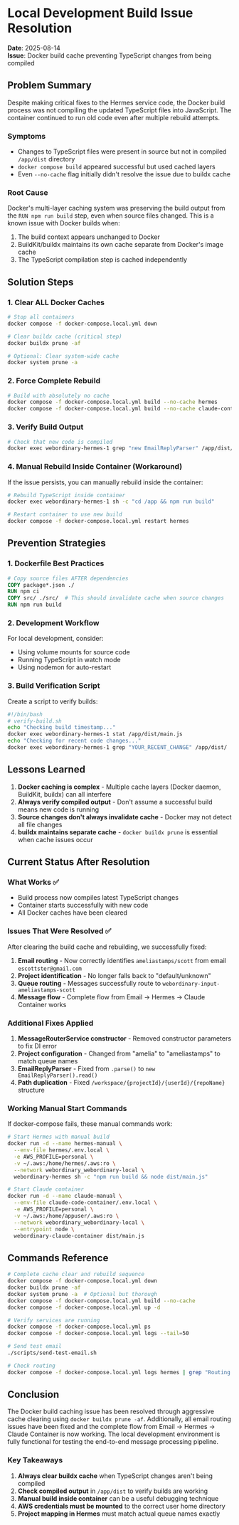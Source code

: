 # Local Development Build Issue Resolution

**Date**: 2025-08-14  
**Issue**: Docker build cache preventing TypeScript changes from being compiled

## Problem Summary

Despite making critical fixes to the Hermes service code, the Docker build process was not compiling the updated TypeScript files into JavaScript. The container continued to run old code even after multiple rebuild attempts.

### Symptoms
- Changes to TypeScript files were present in source but not in compiled `/app/dist` directory
- `docker compose build` appeared successful but used cached layers
- Even `--no-cache` flag initially didn't resolve the issue due to buildx cache

### Root Cause
Docker's multi-layer caching system was preserving the build output from the `RUN npm run build` step, even when source files changed. This is a known issue with Docker builds when:
1. The build context appears unchanged to Docker
2. BuildKit/buildx maintains its own cache separate from Docker's image cache
3. The TypeScript compilation step is cached independently

## Solution Steps

### 1. Clear ALL Docker Caches
```bash
# Stop all containers
docker compose -f docker-compose.local.yml down

# Clear buildx cache (critical step)
docker buildx prune -af

# Optional: Clear system-wide cache
docker system prune -a
```

### 2. Force Complete Rebuild
```bash
# Build with absolutely no cache
docker compose -f docker-compose.local.yml build --no-cache hermes
docker compose -f docker-compose.local.yml build --no-cache claude-container
```

### 3. Verify Build Output
```bash
# Check that new code is compiled
docker exec webordinary-hermes-1 grep "new EmailReplyParser" /app/dist/modules/email-processor/email-processor.service.js
```

### 4. Manual Rebuild Inside Container (Workaround)
If the issue persists, you can manually rebuild inside the container:
```bash
# Rebuild TypeScript inside container
docker exec webordinary-hermes-1 sh -c "cd /app && npm run build"

# Restart container to use new build
docker compose -f docker-compose.local.yml restart hermes
```

## Prevention Strategies

### 1. Dockerfile Best Practices
```dockerfile
# Copy source files AFTER dependencies
COPY package*.json ./
RUN npm ci
COPY src/ ./src/  # This should invalidate cache when source changes
RUN npm run build
```

### 2. Development Workflow
For local development, consider:
- Using volume mounts for source code
- Running TypeScript in watch mode
- Using nodemon for auto-restart

### 3. Build Verification Script
Create a script to verify builds:
```bash
#!/bin/bash
# verify-build.sh
echo "Checking build timestamp..."
docker exec webordinary-hermes-1 stat /app/dist/main.js
echo "Checking for recent code changes..."
docker exec webordinary-hermes-1 grep "YOUR_RECENT_CHANGE" /app/dist/
```

## Lessons Learned

1. **Docker caching is complex** - Multiple cache layers (Docker daemon, BuildKit, buildx) can all interfere
2. **Always verify compiled output** - Don't assume a successful build means new code is running
3. **Source changes don't always invalidate cache** - Docker may not detect all file changes
4. **buildx maintains separate cache** - `docker buildx prune` is essential when cache issues occur

## Current Status After Resolution

### What Works ✅
- Build process now compiles latest TypeScript changes
- Container starts successfully with new code
- All Docker caches have been cleared

### Issues That Were Resolved ✅

After clearing the build cache and rebuilding, we successfully fixed:

1. **Email routing** - Now correctly identifies `ameliastamps/scott` from email `escottster@gmail.com`
2. **Project identification** - No longer falls back to "default/unknown"
3. **Queue routing** - Messages successfully route to `webordinary-input-ameliastamps-scott`
4. **Message flow** - Complete flow from Email → Hermes → Claude Container works

### Additional Fixes Applied

1. **MessageRouterService constructor** - Removed constructor parameters to fix DI error
2. **Project configuration** - Changed from "amelia" to "ameliastamps" to match queue names
3. **EmailReplyParser** - Fixed from `.parse()` to `new EmailReplyParser().read()`
4. **Path duplication** - Fixed `/workspace/{projectId}/{userId}/{repoName}` structure

### Working Manual Start Commands

If docker-compose fails, these manual commands work:
```bash
# Start Hermes with manual build
docker run -d --name hermes-manual \
  --env-file hermes/.env.local \
  -e AWS_PROFILE=personal \
  -v ~/.aws:/home/hermes/.aws:ro \
  --network webordinary_webordinary-local \
  webordinary-hermes sh -c "npm run build && node dist/main.js"

# Start Claude container
docker run -d --name claude-manual \
  --env-file claude-code-container/.env.local \
  -e AWS_PROFILE=personal \
  -v ~/.aws:/home/appuser/.aws:ro \
  --network webordinary_webordinary-local \
  --entrypoint node \
  webordinary-claude-container dist/main.js
```

## Commands Reference

```bash
# Complete cache clear and rebuild sequence
docker compose -f docker-compose.local.yml down
docker buildx prune -af
docker system prune -a  # Optional but thorough
docker compose -f docker-compose.local.yml build --no-cache
docker compose -f docker-compose.local.yml up -d

# Verify services are running
docker compose -f docker-compose.local.yml ps
docker compose -f docker-compose.local.yml logs --tail=50

# Send test email
./scripts/send-test-email.sh

# Check routing
docker compose -f docker-compose.local.yml logs hermes | grep "Routing message"
```

## Conclusion

The Docker build caching issue has been resolved through aggressive cache clearing using `docker buildx prune -af`. Additionally, all email routing issues have been fixed and the complete flow from Email → Hermes → Claude Container is now working. The local development environment is fully functional for testing the end-to-end message processing pipeline.

### Key Takeaways
1. **Always clear buildx cache** when TypeScript changes aren't being compiled
2. **Check compiled output** in `/app/dist` to verify builds are working
3. **Manual build inside container** can be a useful debugging technique
4. **AWS credentials must be mounted** to the correct user home directory
5. **Project mapping in Hermes** must match actual queue names exactly